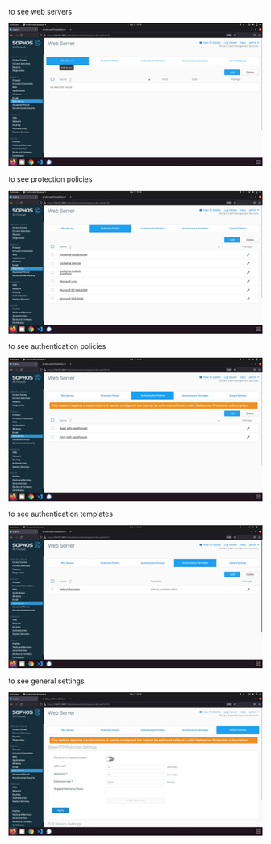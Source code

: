 to see web servers

![](_1.png)

to see protection policies

![](_2.png)

to see authentication policies

![](_3.png)

to see authentication templates

![](_4.png)

to see general settings

![](_5.png)
